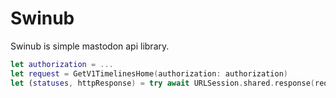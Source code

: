 # Swinub

Swinub is simple mastodon api library.

```swift
let authorization = ...
let request = GetV1TimelinesHome(authorization: authorization)
let (statuses, httpResponse) = try await URLSession.shared.response(request)
```
